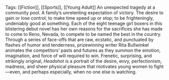 Tags: [[Fiction]], [[Sports]], [[Young Adult]]
An unexpected tragedy at a community pool. A family’s unrelenting expectation of victory. The desire to gain or lose control; to make time speed up or stop; to be frighteningly, undeniably good at something. Each of the eight teenage girl boxers in this blistering debut novel has her own reasons for the sacrifices she has made to come to Reno, Nevada, to compete to be named the best in the country. Through a series of face-offs that are raw, ecstatic, and punctuated by flashes of humor and tenderness, prizewinning writer Rita Bullwinkel animates the competitors’ pasts and futures as they summon the emotion, imagination, and force of will required to win.
Frenetic, surprising, and strikingly original, _Headshot_ is a portrait of the desire, envy, perfectionism, madness, and sheer physical pleasure that motivates young women to fight—even, and perhaps especially, when no one else is watching.